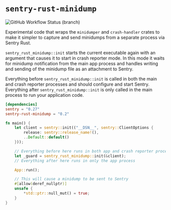 # `sentry-rust-minidump` 

![GitHub Workflow Status (branch)](https://img.shields.io/github/workflow/status/timfish/sentry-rust-minidump/Test/master?label=Integration%20Tests&style=for-the-badge)

Experimental code that wraps the `minidumper` and `crash-handler` crates to make it simpler to capture
and send minidumps from a separate process via Sentry Rust.

`sentry_rust_minidump::init` starts the current executable again with an argument that
causes it to start in crash reporter mode. In this mode it waits for minidump
notification from the main app process and handles writing and sending of the
minidump file as an attachment to Sentry.

Everything before `sentry_rust_minidump::init` is called in both the main and
crash reporter processes and should configure and start Sentry. Everything
after `sentry_rust_minidump::init` is only called in the main process to run
your application code.

```toml
[dependencies]
sentry = "0.27"
sentry-rust-minidump = "0.2"
```

```rust
fn main() {
    let client = sentry::init(("__DSN__", sentry::ClientOptions {
        release: sentry::release_name!(),
        ..Default::default()
    }));

    // Everything before here runs in both app and crash reporter processes
    let _guard = sentry_rust_minidump::init(&client);
    // Everything after here runs in only the app process

    App::run();

    // This will cause a minidump to be sent to Sentry 
    #[allow(deref_nullptr)]
    unsafe {
        *std::ptr::null_mut() = true;
    }
}
```
